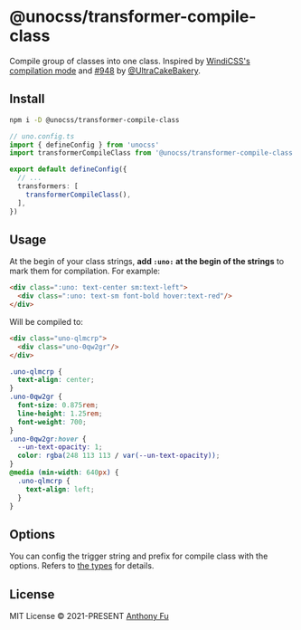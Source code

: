 # @unocss/transformer-compile-class

<!-- @unocss-ignore -->

Compile group of classes into one class. Inspired by [WindiCSS's compilation mode](https://windicss.org/posts/modes.html#compilation-mode) and [#948](https://github.com/unocss/unocss/issues/948) by [@UltraCakeBakery](https://github.com/UltraCakeBakery).

## Install

```bash
npm i -D @unocss/transformer-compile-class
```

```ts
// uno.config.ts
import { defineConfig } from 'unocss'
import transformerCompileClass from '@unocss/transformer-compile-class'

export default defineConfig({
  // ...
  transformers: [
    transformerCompileClass(),
  ],
})
```

## Usage

At the begin of your class strings, **add `:uno:` at the begin of the strings** to mark them for compilation. For example:

```html
<div class=":uno: text-center sm:text-left">
  <div class=":uno: text-sm font-bold hover:text-red"/>
</div>
```

Will be compiled to:

```html
<div class="uno-qlmcrp">
  <div class="uno-0qw2gr"/>
</div>
```

```css
.uno-qlmcrp {
  text-align: center;
}
.uno-0qw2gr {
  font-size: 0.875rem;
  line-height: 1.25rem;
  font-weight: 700;
}
.uno-0qw2gr:hover {
  --un-text-opacity: 1;
  color: rgba(248 113 113 / var(--un-text-opacity));
}
@media (min-width: 640px) {
  .uno-qlmcrp {
    text-align: left;
  }
}
```

## Options

You can config the trigger string and prefix for compile class with the options. Refers to [the types](https://github.com/unocss/unocss/blob/main/packages/transformer-compile-class/src/index.ts#L4) for details.

## License

MIT License &copy; 2021-PRESENT [Anthony Fu](https://github.com/antfu)

